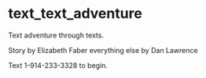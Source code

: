# text_text_adventure
Text adventure through texts.

Story by Elizabeth Faber everything else by Dan Lawrence

Text 1-914-233-3328 to begin.
